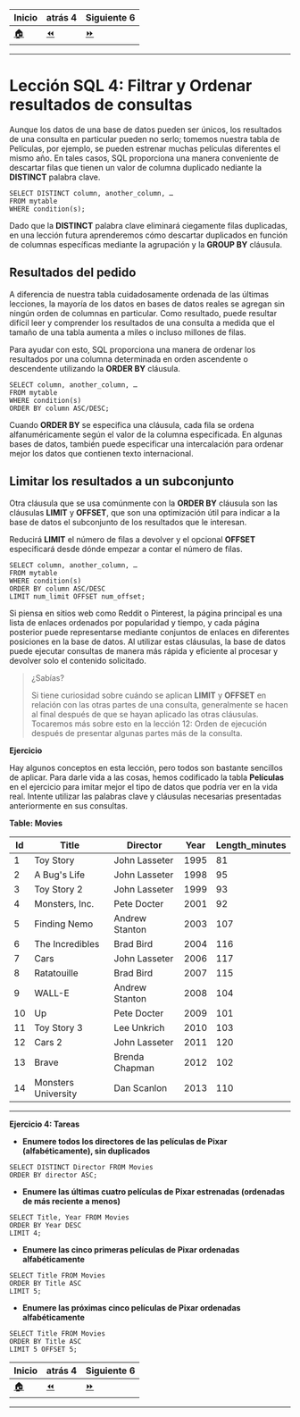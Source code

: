 | **Inicio**            | **atrás 4**                              | **Siguiente 6**               |
| --------------------- | ---------------------------------------- | ----------------------------- |
| [🏠](../../README.md) | [⏪](./4_consultas_con_restricciones.md) | [⏩](./6_consultas_SELECT.md) |

---

# **Lección SQL 4: Filtrar y Ordenar resultados de consultas**

Aunque los datos de una base de datos pueden ser únicos, los resultados de una consulta en particular pueden no serlo; tomemos nuestra tabla de Películas, por ejemplo, se pueden estrenar muchas películas diferentes el mismo año. En tales casos, SQL proporciona una manera conveniente de descartar filas que tienen un valor de columna duplicado nediante la **DISTINCT** palabra clave.

```
SELECT DISTINCT column, another_column, …
FROM mytable
WHERE condition(s);
```

Dado que la **DISTINCT** palabra clave eliminará ciegamente filas duplicadas, en una lección futura aprenderemos cómo descartar duplicados en función de columnas específicas mediante la agrupación y la **GROUP BY** cláusula.

## **Resultados del pedido**

A diferencia de nuestra tabla cuidadosamente ordenada de las últimas lecciones, la mayoría de los datos en bases de datos reales se agregan sin ningún orden de columnas en particular. Como resultado, puede resultar difícil leer y comprender los resultados de una consulta a medida que el tamaño de una tabla aumenta a miles o incluso millones de filas.

Para ayudar con esto, SQL proporciona una manera de ordenar los resultados por una columna determinada en orden ascendente o descendente utilizando la **ORDER BY** cláusula.

```
SELECT column, another_column, …
FROM mytable
WHERE condition(s)
ORDER BY column ASC/DESC;
```

Cuando **ORDER BY** se especifica una cláusula, cada fila se ordena alfanuméricamente según el valor de la columna especificada. En algunas bases de datos, también puede especificar una intercalación para ordenar mejor los datos que contienen texto internacional.

## **Limitar los resultados a un subconjunto**

Otra cláusula que se usa comúnmente con la **ORDER BY** cláusula son las cláusulas **LIMIT** y **OFFSET**, que son una optimización útil para indicar a la base de datos el subconjunto de los resultados que le interesan.

Reducirá **LIMIT** el número de filas a devolver y el opcional **OFFSET** especificará desde dónde empezar a contar el número de filas.

```
SELECT column, another_column, …
FROM mytable
WHERE condition(s)
ORDER BY column ASC/DESC
LIMIT num_limit OFFSET num_offset;
```

Si piensa en sitios web como Reddit o Pinterest, la página principal es una lista de enlaces ordenados por popularidad y tiempo, y cada página posterior puede representarse mediante
conjuntos de enlaces en diferentes posiciones en la base de datos. Al utilizar estas cláusulas, la base de datos puede ejecutar consultas de manera más rápida y eficiente al procesar y devolver solo el contenido solicitado.

> ¿Sabías?
>
> Si tiene curiosidad sobre cuándo se aplican **LIMIT** y **OFFSET** en relación con las otras partes de una consulta, generalmente se hacen al final después de que se hayan aplicado las otras cláusulas. Tocaremos más sobre esto en la lección 12: Orden de ejecución después de presentar algunas partes más de la consulta.

**Ejercicio**

Hay algunos conceptos en esta lección, pero todos son bastante sencillos de aplicar. Para darle vida a las cosas, hemos codificado la tabla **Películas** en el ejercicio para imitar mejor el tipo de datos que podría ver en la vida real. Intente utilizar las palabras clave y cláusulas necesarias presentadas anteriormente en sus consultas.

**Table: Movies**

| **Id** | **Title**           | **Director**   | **Year** | **Length_minutes** |
| ------ | ------------------- | -------------- | -------- | ------------------ |
| 1      | Toy Story           | John Lasseter  | 1995     | 81                 |
| 2      | A Bug's Life        | John Lasseter  | 1998     | 95                 |
| 3      | Toy Story 2         | John Lasseter  | 1999     | 93                 |
| 4      | Monsters, Inc.      | Pete Docter    | 2001     | 92                 |
| 5      | Finding Nemo        | Andrew Stanton | 2003     | 107                |
| 6      | The Incredibles     | Brad Bird      | 2004     | 116                |
| 7      | Cars                | John Lasseter  | 2006     | 117                |
| 8      | Ratatouille         | Brad Bird      | 2007     | 115                |
| 9      | WALL-E              | Andrew Stanton | 2008     | 104                |
| 10     | Up                  | Pete Docter    | 2009     | 101                |
| 11     | Toy Story 3         | Lee Unkrich    | 2010     | 103                |
| 12     | Cars 2              | John Lasseter  | 2011     | 120                |
| 13     | Brave               | Brenda Chapman | 2012     | 102                |
| 14     | Monsters University | Dan Scanlon    | 2013     | 110                |

---

**Ejercicio 4: Tareas**

- **Enumere todos los directores de las películas de Pixar (alfabéticamente), sin duplicados**

```
SELECT DISTINCT Director FROM Movies
ORDER BY director ASC;
```

- **Enumere las últimas cuatro películas de Pixar estrenadas (ordenadas de más reciente a menos)**

```
SELECT Title, Year FROM Movies
ORDER BY Year DESC
LIMIT 4;
```

- **Enumere las cinco primeras películas de Pixar ordenadas alfabéticamente**

```
SELECT Title FROM Movies
ORDER BY Title ASC
LIMIT 5;
```

- **Enumere las próximas cinco películas de Pixar ordenadas alfabéticamente**

```
SELECT Title FROM Movies
ORDER BY Title ASC
LIMIT 5 OFFSET 5;
```

| **Inicio**            | **atrás 4**                              | **Siguiente 6**               |
| --------------------- | ---------------------------------------- | ----------------------------- |
| [🏠](../../README.md) | [⏪](./4_consultas_con_restricciones.md) | [⏩](./6_consultas_SELECT.md) |

---
